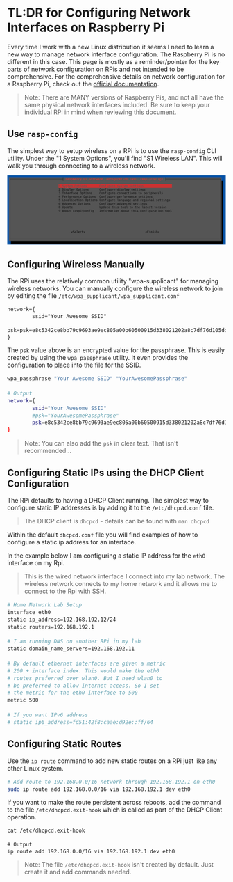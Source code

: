 # TL:DR for Configuring Network Interfaces on Raspberry Pi 
Every time I work with a new Linux distribution it seems I need to learn a new way to manage network interface configuration.  The Raspberry Pi is no different in this case.  This page is mostly as a reminder/pointer for the key parts of network configuration on RPis and not intended to be comprehensive.  For the comprehensive details on network configuration for a Raspberry Pi, check out the [official documentation](https://www.raspberrypi.com/documentation/computers/configuration.html#configuring-networking). 

> Note: There are MANY versions of Raspberry Pis, and not all have the same physical network interfaces included.  Be sure to keep your individual RPi in mind when reviewing this document. 

## Use `rasp-config` 
The simplest way to setup wireless on a RPi is to use the `rasp-config` CLI utility.  Under the "1 System Options", you'll find "S1 Wireless LAN".  This will walk you through connecting to a wireless network.

![](images/rasp-config-01.png)

## Configuring Wireless Manually 
The RPi uses the relatively common utility "wpa-supplicant" for managing wireless networks.  You can manually configure the wireless network to join by editing the file `/etc/wpa_supplicant/wpa_supplicant.conf`

```
network={
        ssid="Your Awesome SSID"
        psk=psk=e8c5342ce8bb79c9693ae9ec805a00b60500915d338021202a8c7df76d105dd7
}
```

The `psk` value above is an encrypted value for the passphrase.  This is easily created by using the `wpa_passphrase` utility.  It even provides the configuration to place into the file for the SSID. 

```bash
wpa_passphrase "Your Awesome SSID" "YourAwesomePassphrase"

# Output 
network={
        ssid="Your Awesome SSID"
        #psk="YourAwesomePassphrase"
        psk=e8c5342ce8bb79c9693ae9ec805a00b60500915d338021202a8c7df76d105dd7
}
```

> Note: You can also add the `psk` in clear text.  That isn't recommended... 

## Configuring Static IPs using the DHCP Client Configuration
The RPi defaults to having a DHCP Client running.  The simplest way to configure static IP addresses is by adding it to the `/etc/dhcpcd.conf` file.  

> The DHCP client is `dhcpcd` - details can be found with `man dhcpcd`

Within the default `dhcpcd.conf` file you will find examples of how to configure a static ip address for an interface.  

In the example below I am configuring a static IP address for the `eth0` interface on my Rpi.  

> This is the wired network interface I connect into my lab network.  The wireless network connects to my home network and it allows me to connect to the Rpi with SSH. 

```bash
# Home Network Lab Setup
interface eth0
static ip_address=192.168.192.12/24
static routers=192.168.192.1

# I am running DNS on another RPi in my lab
static domain_name_servers=192.168.192.11

# By default ethernet interfaces are given a metric 
# 200 + interface index. This would make the eth0 
# routes preferred over wlan0. But I need wlan0 to
# be preferred to allow internet access. So I set 
# the metric for the eth0 interface to 500
metric 500

# If you want IPv6 address
# static ip6_address=fd51:42f8:caae:d92e::ff/64
```

## Configuring Static Routes 
Use the `ip route` command to add new static routes on a RPi just like any other Linux system. 

```bash
# Add route to 192.168.0.0/16 network through 192.168.192.1 on eth0
sudo ip route add 192.168.0.0/16 via 192.168.192.1 dev eth0
```

If you want to make the route persistent across reboots, add the command to the file `/etc/dhcpcd.exit-hook` which is called as part of the DHCP Client operation. 

```
cat /etc/dhcpcd.exit-hook 

# Output
ip route add 192.168.0.0/16 via 192.168.192.1 dev eth0
```

> Note: The file `/etc/dhcpcd.exit-hook` isn't created by default.  Just create it and add commands needed. 